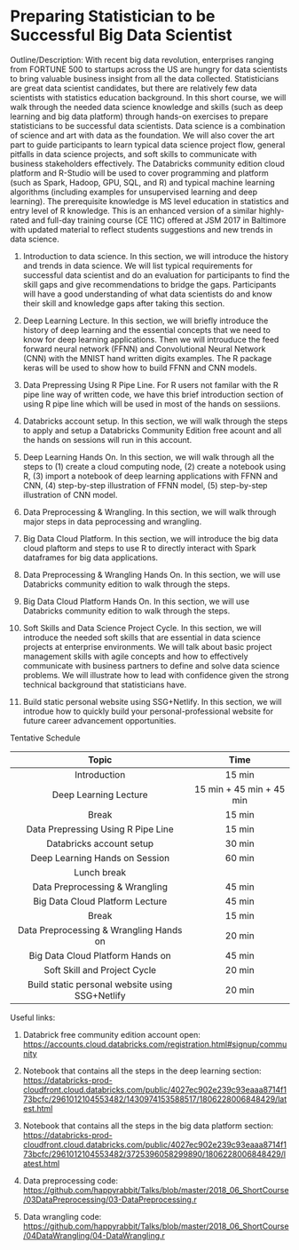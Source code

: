 # Preparing Statistician to be Successful Big Data Scientist

Outline/Description: With recent big data revolution, enterprises ranging from FORTUNE 500 to startups across the US are hungry for data scientists to bring valuable business insight from all the data collected. Statisticians are great data scientist candidates, but there are relatively few data scientists with statistics education background. In this short course, we will walk through the needed data science knowledge and skills (such as deep learning and big data platform) through hands-on exercises to prepare statisticians to be successful data scientists. Data science is a combination of science and art with data as the foundation. We will also cover the art part to guide participants to learn typical data science project flow, general pitfalls in data science projects, and soft skills to communicate with business stakeholders effectively. The Databricks community edition cloud platform and R-Studio will be used to cover programming and platform (such as Spark, Hadoop, GPU, SQL, and R) and typical machine learning algorithms (including examples for unsupervised learning and deep learning). The prerequisite knowledge is MS level education in statistics and entry level of R knowledge.
This is an enhanced version of a similar highly-rated and full-day training course (CE 11C) offered at JSM 2017 in Baltimore with updated material to reflect students suggestions and new trends in data science. 

1. Introduction to data science. In this section, we will introduce the history and trends in data science. We will list typical requirements for successful data scientist and do an evaluation for participants to find the skill gaps and give recommendations to bridge the gaps. Participants will have a good understanding of what data scientists do and know their skill and knowledge gaps after taking this section.

2. Deep Learning Lecture. In this section, we will briefly introduce the history of deep learning and the essential concepts that we need to know for deep learning applications. Then we will introuduce the feed forward neural network (FFNN) and Convolutional Neural Network (CNN) with the MNIST hand written digits examples. The R package keras will be used to show how to build FFNN and CNN models.

3. Data Prepressing Using R Pipe Line. For R users not familar with the R pipe line way of written code, we have this brief introduction section of using R pipe line which will be used in most of the hands on sessiions.

4. Databricks account setup. In this section, we will walk through the steps to apply and setup a Databricks Community Edition free acount and all the hands on sessions will run in this account.

5. Deep Learning Hands On. In this section, we will walk through all the steps to (1) create a cloud computing node, (2) create a notebook using R, (3) import a notebook of deep learning applications with FFNN and CNN, (4) step-by-step illustration of FFNN model, (5) step-by-step illustration of CNN model.

6. Data Preprocessing & Wrangling. In this section, we will walk through major steps in data peprocessing and wrangling.

7. Big Data Cloud Platform. In this section, we will introduce the big data cloud plaftorm and steps to use R to directly interact with Spark dataframes for big data applications.

8. Data Preprocessing & Wrangling Hands On. In this section, we will use Databricks community edition to walk through the steps.

9. Big Data Cloud Platform Hands On. In this section, we will use Databricks community edition to walk through the steps.

10. Soft Skills and Data Science Project Cycle. In this section, we will introduce the needed soft skills that are essential in data science projects at enterprise environments. We will talk about basic project management skills with agile concepts and how to effectively communicate with business partners to define and solve data science problems. We will illustrate how to lead with confidence given the strong technical background that statisticians have.

11. Build static personal website using SSG+Netlify. In this section, we will introdue how to quickly build your personal-professional website for future career advancement opportunities.  

Tentative Schedule

| Topic | Time |
| :---: | :---: |
| Introduction |  15 min |
| Deep Learning Lecture | 15 min + 45 min + 45 min|
| Break | 15 min |
| Data Prepressing Using R Pipe Line | 15 min |
| Databricks account setup | 30 min |
| Deep Learning Hands on Session | 60 min |
| Lunch break |  |
| Data Preprocessing & Wrangling | 45 min |
| Big Data Cloud Platform Lecture | 45 min |
| Break | 15 min |
| Data Preprocessing & Wrangling Hands on| 20 min |
| Big Data Cloud Platform Hands on | 45 min |
| Soft Skill and Project Cycle | 20 min |
| Build static personal website using SSG+Netlify | 20 min |

Useful links:

1. Databrick free community edition account open: https://accounts.cloud.databricks.com/registration.html#signup/community

2. Notebook that contains all the steps in the deep learning section: https://databricks-prod-cloudfront.cloud.databricks.com/public/4027ec902e239c93eaaa8714f173bcfc/2961012104553482/1430974153588517/1806228006848429/latest.html 

3. Notebook that contains all the steps in the big data platform section:
https://databricks-prod-cloudfront.cloud.databricks.com/public/4027ec902e239c93eaaa8714f173bcfc/2961012104553482/3725396058299890/1806228006848429/latest.html 

4. Data preprocessing code: https://github.com/happyrabbit/Talks/blob/master/2018_06_ShortCourse/03DataPreprocessing/03-DataPreprocessing.r

5. Data wrangling code: https://github.com/happyrabbit/Talks/blob/master/2018_06_ShortCourse/04DataWrangling/04-DataWrangling.r
